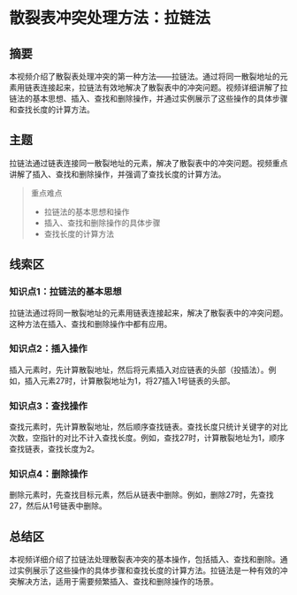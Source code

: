 # 散裂表冲突处理方法：拉链法

## 摘要

本视频介绍了散裂表处理冲突的第一种方法——拉链法。通过将同一散裂地址的元素用链表连接起来，拉链法有效地解决了散裂表中的冲突问题。视频详细讲解了拉链法的基本思想、插入、查找和删除操作，并通过实例展示了这些操作的具体步骤和查找长度的计算方法。

## 主题

拉链法通过链表连接同一散裂地址的元素，解决了散裂表中的冲突问题。视频重点讲解了插入、查找和删除操作，并强调了查找长度的计算方法。

> 重点难点
>
> - 拉链法的基本思想和操作
> - 插入、查找和删除操作的具体步骤
> - 查找长度的计算方法

## 线索区

### 知识点1：拉链法的基本思想
拉链法通过将同一散裂地址的元素用链表连接起来，解决了散裂表中的冲突问题。这种方法在插入、查找和删除操作中都有应用。

### 知识点2：插入操作
插入元素时，先计算散裂地址，然后将元素插入对应链表的头部（投插法）。例如，插入元素27时，计算散裂地址为1，将27插入1号链表的头部。

### 知识点3：查找操作
查找元素时，先计算散裂地址，然后顺序查找链表。查找长度只统计关键字的对比次数，空指针的对比不计入查找长度。例如，查找27时，计算散裂地址为1，顺序查找链表，查找长度为2。

### 知识点4：删除操作
删除元素时，先查找目标元素，然后从链表中删除。例如，删除27时，先查找27，然后从1号链表中删除。

## 总结区

本视频详细介绍了拉链法处理散裂表冲突的基本操作，包括插入、查找和删除。通过实例展示了这些操作的具体步骤和查找长度的计算方法。拉链法是一种有效的冲突解决方法，适用于需要频繁插入、查找和删除操作的场景。